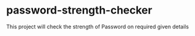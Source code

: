 # password-strength-checker
This project will check the strength of Password on required given details
